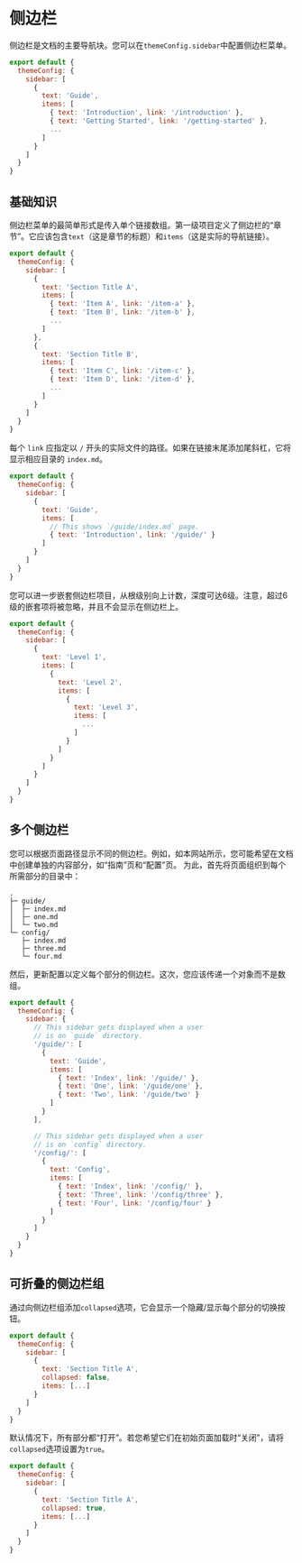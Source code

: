 # 侧边栏
侧边栏是文档的主要导航块。您可以在`themeConfig.sidebar`中配置侧边栏菜单。

```js
export default {
  themeConfig: {
    sidebar: [
      {
        text: 'Guide',
        items: [
          { text: 'Introduction', link: '/introduction' },
          { text: 'Getting Started', link: '/getting-started' },
          ...
        ]
      }
    ]
  }
}
```
## 基础知识

侧边栏菜单的最简单形式是传入单个链接数组。第一级项目定义了侧边栏的“章节”。它应该包含`text`（这是章节的标题）和`items`（这是实际的导航链接）。

```js
export default {
  themeConfig: {
    sidebar: [
      {
        text: 'Section Title A',
        items: [
          { text: 'Item A', link: '/item-a' },
          { text: 'Item B', link: '/item-b' },
          ...
        ]
      },
      {
        text: 'Section Title B',
        items: [
          { text: 'Item C', link: '/item-c' },
          { text: 'Item D', link: '/item-d' },
          ...
        ]
      }
    ]
  }
}
```
每个 `link` 应指定以 `/` 开头的实际文件的路径。如果在链接末尾添加尾斜杠，它将显示相应目录的 `index.md`。

```js
export default {
  themeConfig: {
    sidebar: [
      {
        text: 'Guide',
        items: [
          // This shows `/guide/index.md` page.
          { text: 'Introduction', link: '/guide/' }
        ]
      }
    ]
  }
}
```
您可以进一步嵌套侧边栏项目，从根级别向上计数，深度可达6级。注意，超过6级的嵌套项将被忽略，并且不会显示在侧边栏上。

```js
export default {
  themeConfig: {
    sidebar: [
      {
        text: 'Level 1',
        items: [
          {
            text: 'Level 2',
            items: [
              {
                text: 'Level 3',
                items: [
                  ...
                ]
              }
            ]
          }
        ]
      }
    ]
  }
}
```
## 多个侧边栏
您可以根据页面路径显示不同的侧边栏。例如，如本网站所示，您可能希望在文档中创建单独的内容部分，如“指南”页和“配置”页。
为此，首先将页面组织到每个所需部分的目录中：
```
.
├─ guide/
│  ├─ index.md
│  ├─ one.md
│  └─ two.md
└─ config/
   ├─ index.md
   ├─ three.md
   └─ four.md
```
然后，更新配置以定义每个部分的侧边栏。这次，您应该传递一个对象而不是数组。
```js
export default {
  themeConfig: {
    sidebar: {
      // This sidebar gets displayed when a user
      // is on `guide` directory.
      '/guide/': [
        {
          text: 'Guide',
          items: [
            { text: 'Index', link: '/guide/' },
            { text: 'One', link: '/guide/one' },
            { text: 'Two', link: '/guide/two' }
          ]
        }
      ],

      // This sidebar gets displayed when a user
      // is on `config` directory.
      '/config/': [
        {
          text: 'Config',
          items: [
            { text: 'Index', link: '/config/' },
            { text: 'Three', link: '/config/three' },
            { text: 'Four', link: '/config/four' }
          ]
        }
      ]
    }
  }
}
```
## 可折叠的侧边栏组

通过向侧边栏组添加`collapsed`选项，它会显示一个隐藏/显示每个部分的切换按钮。
```js
export default {
  themeConfig: {
    sidebar: [
      {
        text: 'Section Title A',
        collapsed: false,
        items: [...]
      }
    ]
  }
}
```
默认情况下，所有部分都“打开”。若您希望它们在初始页面加载时“关闭”，请将`collapsed`选项设置为`true`。

```js
export default {
  themeConfig: {
    sidebar: [
      {
        text: 'Section Title A',
        collapsed: true,
        items: [...]
      }
    ]
  }
}
```

